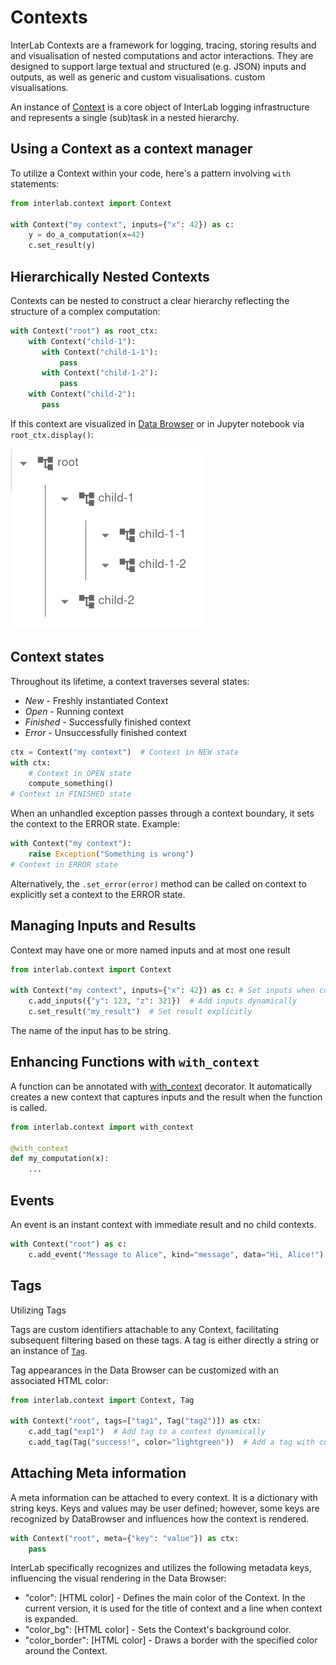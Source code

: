# Contexts

InterLab Contexts are a framework for logging, tracing, storing results and
and visualisation of nested computations and actor interactions.
They are designed to support large textual and structured (e.g. JSON) inputs and outputs, as well as generic and custom visualisations.
custom visualisations.

An instance of [Context](pdoc:interlab.context.Context) is a core object of InterLab logging infrastructure and
represents a single (sub)task in a nested hierarchy.


## Using a Context as a context manager

To utilize a Context within your code, here's a pattern involving `with` statements:

```python
from interlab.context import Context

with Context("my context", inputs={"x": 42}) as c:
    y = do_a_computation(x=42)
    c.set_result(y)
```

## Hierarchically Nested Contexts

Contexts can be nested to construct a clear hierarchy reflecting the structure of a complex computation:

```python
with Context("root") as root_ctx:
    with Context("child-1"):
       with Context("child-1-1"):
           pass
       with Context("child-1-2"):
           pass
    with Context("child-2"):
       pass
```

If this context are visualized in [Data Browser](databrowser.md) or in Jupyter notebook via `root_ctx.display()`:

![Data browser screenshot](../assets/imgs/hierarchy.png)

## Context states

Throughout its lifetime, a context traverses several states:

* *New* -  Freshly instantiated Context
* *Open* - Running context
* *Finished* - Successfully finished context
* *Error* - Unsuccessfully finished context

```python
ctx = Context("my context")  # Context in NEW state
with ctx:
    # Context in OPEN state
    compute_something()
# Context in FINISHED state
```

When an unhandled exception passes through a context boundary, it sets the context to the ERROR state. Example:

```python
with Context("my context"):
    raise Exception("Something is wrong")
# Context in ERROR state
```

Alternatively, the `.set_error(error)` method can be called on context to explicitly set a context to the ERROR state.

## Managing Inputs and Results

Context may have one or more named inputs and at most one result

```python
from interlab.context import Context

with Context("my context", inputs={"x": 42}) as c: # Set inputs when context is created
    c.add_inputs({"y": 123, "z": 321})  # Add inputs dynamically
    c.set_result("my_result")  # Set result explicitly
```

The name of the input has to be string.

## Enhancing Functions with `with_context`

A function can be annotated with [with_context](pdoc:interlab.context.with_context) decorator. It automatically
creates a new context that captures inputs and the result when the function is called.

```python
from interlab.context import with_context

@with_context
def my_computation(x):
    ...
```

## Events

An event is an instant context with immediate result and no child contexts.

```python
with Context("root") as c:
    c.add_event("Message to Alice", kind="message", data="Hi, Alice!")
```


## Tags

Utilizing Tags

Tags are custom identifiers attachable to any Context, facilitating subsequent filtering based on these tags. A tag is either directly a string or an instance of [`Tag`](pdoc:interlab.context.Tag).

Tag appearances in the Data Browser can be customized with an associated HTML color:


```python
from interlab.context import Context, Tag

with Context("root", tags=["tag1", Tag("tag2")]) as ctx:
    c.add_tag("exp1")  # Add tag to a context dynamically
    c.add_tag(Tag("success!", color="lightgreen"))  # Add a tag with custom color
```

## Attaching Meta information

A meta information can be attached to every context.
It is a dictionary with string keys. Keys and values may be user defined; however, some keys are recognized by
DataBrowser and influences how the context is rendered.

```python
with Context("root", meta={"key": "value"}) as ctx:
    pass
```

InterLab specifically recognizes and utilizes the following metadata keys, influencing the visual rendering in the Data Browser:

* "color": [HTML color] - Defines the main color of the Context. In the current version, it is used for the title of context and a line when context is expanded.
* "color_bg": [HTML color] - Sets the Context's background color.
* "color_border": [HTML color] - Draws a border with the specified color around the Context.
